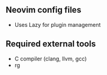 ## Neovim config files
- Uses Lazy for plugin management

## Required external tools
- C compiler (clang, llvm, gcc)
- rg

